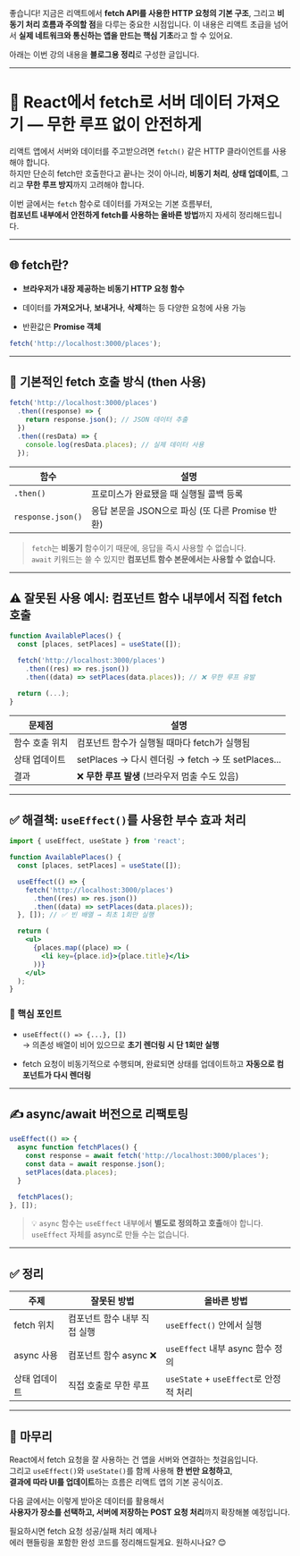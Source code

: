좋습니다! 지금은 리액트에서 **fetch API를 사용한 HTTP 요청의 기본 구조**, 그리고 **비동기 처리 흐름과 주의할 점**을 다루는 중요한 시점입니다. 이 내용은 리액트 초급을 넘어서 **실제 네트워크와 통신하는 앱을 만드는 핵심 기초**라고 할 수 있어요.

아래는 이번 강의 내용을 **블로그용 정리**로 구성한 글입니다.

---

# 🔗 React에서 fetch로 서버 데이터 가져오기 — 무한 루프 없이 안전하게

리액트 앱에서 서버와 데이터를 주고받으려면 `fetch()` 같은 HTTP 클라이언트를 사용해야 합니다.  
하지만 단순히 fetch만 호출한다고 끝나는 것이 아니라, **비동기 처리**, **상태 업데이트**, 그리고 **무한 루프 방지**까지 고려해야 합니다.

이번 글에서는 `fetch` 함수로 데이터를 가져오는 기본 흐름부터,  
**컴포넌트 내부에서 안전하게 fetch를 사용하는 올바른 방법**까지 자세히 정리해드립니다.

---

## 🌐 fetch란?

- **브라우저가 내장 제공하는 비동기 HTTP 요청 함수**
    
- 데이터를 **가져오거나**, **보내거나**, **삭제**하는 등 다양한 요청에 사용 가능
    
- 반환값은 **Promise 객체**
    

```js
fetch('http://localhost:3000/places');
```

---

## 🧪 기본적인 fetch 호출 방식 (then 사용)

```jsx
fetch('http://localhost:3000/places')
  .then((response) => {
    return response.json(); // JSON 데이터 추출
  })
  .then((resData) => {
    console.log(resData.places); // 실제 데이터 사용
  });
```

|함수|설명|
|---|---|
|`.then()`|프로미스가 완료됐을 때 실행될 콜백 등록|
|`response.json()`|응답 본문을 JSON으로 파싱 (또 다른 Promise 반환)|

> `fetch`는 **비동기** 함수이기 때문에, 응답을 즉시 사용할 수 없습니다.  
> `await` 키워드는 쓸 수 있지만 **컴포넌트 함수 본문에서는 사용할 수 없습니다.**

---

## ⚠️ 잘못된 사용 예시: 컴포넌트 함수 내부에서 직접 fetch 호출

```jsx
function AvailablePlaces() {
  const [places, setPlaces] = useState([]);

  fetch('http://localhost:3000/places')
    .then((res) => res.json())
    .then((data) => setPlaces(data.places)); // ❌ 무한 루프 유발

  return (...);
}
```

|문제점|설명|
|---|---|
|함수 호출 위치|컴포넌트 함수가 실행될 때마다 fetch가 실행됨|
|상태 업데이트|setPlaces → 다시 렌더링 → fetch → 또 setPlaces...|
|결과|❌ **무한 루프 발생** (브라우저 멈출 수도 있음)|

---

## ✅ 해결책: `useEffect()`를 사용한 부수 효과 처리

```jsx
import { useEffect, useState } from 'react';

function AvailablePlaces() {
  const [places, setPlaces] = useState([]);

  useEffect(() => {
    fetch('http://localhost:3000/places')
      .then((res) => res.json())
      .then((data) => setPlaces(data.places));
  }, []); // ✅ 빈 배열 → 최초 1회만 실행

  return (
    <ul>
      {places.map((place) => (
        <li key={place.id}>{place.title}</li>
      ))}
    </ul>
  );
}
```

### 📌 핵심 포인트

- `useEffect(() => {...}, [])`  
    → 의존성 배열이 비어 있으므로 **초기 렌더링 시 단 1회만 실행**
    
- fetch 요청이 비동기적으로 수행되며, 완료되면 상태를 업데이트하고 **자동으로 컴포넌트가 다시 렌더링**
    

---

## ✍️ async/await 버전으로 리팩토링

```jsx
useEffect(() => {
  async function fetchPlaces() {
    const response = await fetch('http://localhost:3000/places');
    const data = await response.json();
    setPlaces(data.places);
  }

  fetchPlaces();
}, []);
```

> 💡 `async` 함수는 `useEffect` 내부에서 **별도로 정의하고 호출**해야 합니다.  
> `useEffect` 자체를 async로 만들 수는 없습니다.

---
## ✅ 정리

|주제|잘못된 방법|올바른 방법|
|---|---|---|
|fetch 위치|컴포넌트 함수 내부 직접 실행|`useEffect()` 안에서 실행|
|async 사용|컴포넌트 함수 async ❌|`useEffect` 내부 async 함수 정의|
|상태 업데이트|직접 호출로 무한 루프|`useState` + `useEffect`로 안정적 처리|

---

## 💬 마무리

React에서 fetch 요청을 잘 사용하는 건 앱을 서버와 연결하는 첫걸음입니다.  
그리고 `useEffect()`와 `useState()`를 함께 사용해 **한 번만 요청하고**,  
**결과에 따라 UI를 업데이트**하는 흐름은 리액트 앱의 기본 공식이죠.

다음 글에서는 이렇게 받아온 데이터를 활용해서  
**사용자가 장소를 선택하고, 서버에 저장하는 POST 요청 처리**까지 확장해볼 예정입니다.

필요하시면 fetch 요청 성공/실패 처리 예제나  
에러 핸들링을 포함한 완성 코드를 정리해드릴게요. 원하시나요? 😊